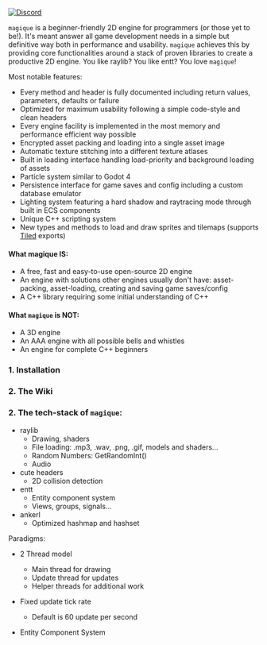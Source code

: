 [![Discord](https://img.shields.io/badge/Discord-%235865F2.svg?&logo=discord&logoColor=white)](https://discord.gg/5CE6RGWZ)

`magique` is a beginner-friendly 2D engine for programmers (or those yet to be!). It's meant answer all game development
needs in a simple but definitive way both in performance and usability. `magique` achieves this by providing core
functionalities around a stack of proven libraries to create a productive 2D engine. You like raylib? You like entt? You
love `magique`!

Most notable features:

- Every method and header is fully documented including return values, parameters, defaults or failure
- Optimized for maximum usability following a simple code-style and clean headers
- Every engine facility is implemented in the most memory and performance efficient way possible
- Encrypted asset packing and loading into a single asset image
- Automatic texture stitching into a different texture atlases
- Built in loading interface handling load-priority and background loading of assets
- Particle system similar to Godot 4
- Persistence interface for game saves and config including a custom database emulator
- Lighting system featuring a hard shadow and raytracing mode through built in ECS components
- Unique C++ scripting system
- New types and methods to load and draw sprites and tilemaps (supports [Tiled](https://www.mapeditor.org/) exports)


#### What magique IS:

- A free, fast and easy-to-use open-source 2D engine
- An engine with solutions other engines usually don't have: asset-packing, asset-loading, creating and saving
  game saves/config
- A C++ library requiring some initial understanding of C++

#### What `magique` is NOT:

- A 3D engine
- An AAA engine with all possible bells and whistles
- An engine for complete C++ beginners


### 1. Installation


### 2. The Wiki


### 2. The tech-stack of `magique`:

- raylib
  - Drawing, shaders
  - File loading: .mp3, .wav, .png, .gif, models and shaders...
  - Random Numbers: GetRandomInt()
  - Audio
- cute headers
  - 2D collision detection
- entt
  - Entity component system
  - Views, groups, signals...
- ankerl
  - Optimized hashmap and hashset

Paradigms:

- 2 Thread model
    - Main thread for drawing
    - Update thread for updates
    - Helper threads for additional work

- Fixed update tick rate
    - Default is 60 update per second
- Entity Component System
